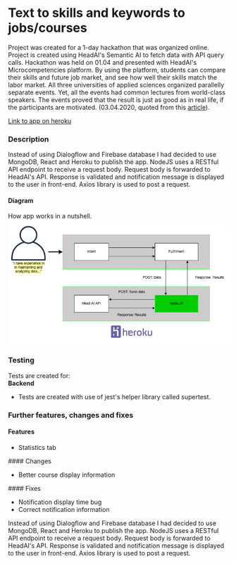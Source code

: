 # Text to skills and keywords to jobs/courses

Project was created for a 1-day hackathon that was organized online.
Project is created using HeadAI's Semantic AI to fetch data with API query calls. Hackathon was
held on 01.04 and presented with HeadAI's Microcompetencies platform. By using the platform, students can compare their skills and future job market, 
and see how well their skills match the labor market. All three universities of applied sciences organized parallelly separate events. Yet, all the events had common lectures from world-class speakers. 
The events proved that the result is just as good as in real life, if the participants are motivated.
(03.04.2020, quoted from this <a href="https://www.3amk.fi/en/2020/04/03/first-virtual-hackathon-succeeded-beyond-expectations/">article</a>). 

<a href="https://headai-text-to-skills-85t5322.herokuapp.com/">Link to app on heroku</a>

### Description
Instead of using Dialogflow and Firebase database I had decided to use MongoDB, React and Heroku to publish the app. 
NodeJS uses a RESTful API endpoint to receive a request body. Request body is forwarded to HeadAI's API. 
Response is validated and notification message is displayed to the user in front-end. Axios library is used to post a request.

#### Diagram
How app works in a nutshell.
<p align = "center">
<img src="readme_images/hackathon_diagram.png" alt="hackathon_diagram" width="600">
</p>

### Testing
Tests are created for:
<br>
<b>Backend</b>
<ul>
  <li>Tests are created with use of jest's helper library called supertest.</li>
</ul>

### Further features, changes and fixes
#### Features
<ul>
  <li>Statistics tab</li>
</ul>
#### Changes
<ul>
  <li>Better course display information</li>
</ul>
#### Fixes
<ul>
  <li>Notification display time bug</li>
  <li>Correct notification information</li>
</ul>
Instead of using Dialogflow and Firebase database I had decided to use MongoDB, React and Heroku to publish the app. 
NodeJS uses a RESTful API endpoint to receive a request body. Request body is forwarded to HeadAI's API. 
Response is validated and notification message is displayed to the user in front-end. Axios library is used to post a request.
